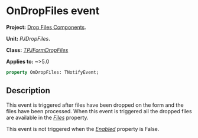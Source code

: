 # OnDropFiles event

**Project:** [Drop Files Components](../API.md).

**Unit:** _PJDropFiles_.

**Class:** _[TPJFormDropFiles](./TPJFormDropFiles.md)_

**Applies to:** ~>5.0

```pascal
property OnDropFiles: TNotifyEvent;
```

## Description

This event is triggered after files have been dropped on the form and the files have been processed. When this event is triggered all the dropped files are available in the _[Files](./TPJFormDropFiles-Files.md)_  property.

This event is not triggered when the _[Enabled](./TPJFormDropFiles-Enabled.md)_ property is False.
